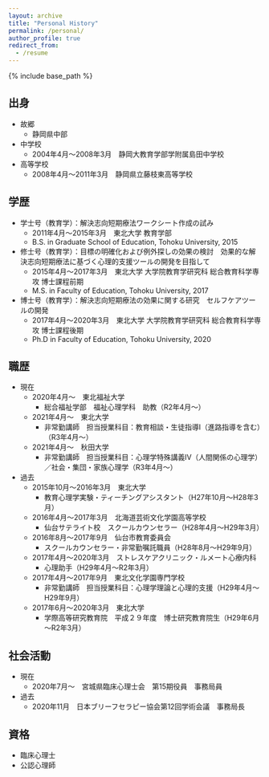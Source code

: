 ```yaml
---
layout: archive
title: "Personal History"
permalink: /personal/
author_profile: true
redirect_from:
  - /resume
---
```


{% include base_path %}


## 出身
* 故郷
  * 静岡県中部
* 中学校
  * 2004年4月～2008年3月　静岡大教育学部学附属島田中学校
* 高等学校
  * 2008年4月～2011年3月　静岡県立藤枝東高等学校
  

## 学歴
* 学士号（教育学）：解決志向短期療法ワークシート作成の試み
  * 2011年4月～2015年3月　東北大学 教育学部
  * B.S. in Graduate School of Education, Tohoku University, 2015
* 修士号（教育学）：目標の明確化および例外探しの効果の検討　効果的な解決志向短期療法に基づく心理的支援ツールの開発を目指して
  * 2015年4月～2017年3月　東北大学 大学院教育学研究科 総合教育科学専攻 博士課程前期
  * M.S. in Faculty of Education, Tohoku University, 2017
* 博士号（教育学）：解決志向短期療法の効果に関する研究　セルフケアツールの開発
  * 2017年4月～2020年3月　東北大学 大学院教育学研究科 総合教育科学専攻 博士課程後期
  * Ph.D in Faculty of Education, Tohoku University, 2020
  

## 職歴
* 現在
  * 2020年4月～　東北福祉大学
    * 総合福祉学部　福祉心理学科　助教（R2年4月～）
  * 2021年4月～　東北大学　
    * 非常勤講師　担当授業科目：教育相談・生徒指導Ⅰ（進路指導を含む）（R3年4月～）
  * 2021年4月～　秋田大学
    * 非常勤講師　担当授業科目：心理学特殊講義Ⅳ（人間関係の心理学）／社会・集団・家族心理学（R3年4月～）
* 過去
  * 2015年10月～2016年3月　東北大学
    * 教育心理学実験・ティーチングアシスタント（H27年10月～H28年3月）
  * 2016年4月～2017年3月　北海道芸術文化学園高等学校
    * 仙台サテライト校　スクールカウンセラー（H28年4月～H29年3月）
  * 2016年8月～2017年9月　仙台市教育委員会
    * スクールカウンセラー・非常勤嘱託職員（H28年8月～H29年9月）
  * 2017年4月～2020年3月　ストレスケアクリニック・ルメート心療内科
    * 心理助手（H29年4月～R2年3月）
  * 2017年4月～2017年9月　東北文化学園専門学校
    * 非常勤講師　担当授業科目：心理学理論と心理的支援（H29年4月～H29年9月）
  * 2017年6月～2020年3月　東北大学
    * 学際高等研究教育院　平成２９年度　博士研究教育院生（H29年6月～R2年3月）

## 社会活動
* 現在
  * 2020年7月～　宮城県臨床心理士会　第15期役員　事務局員
* 過去
  * 2020年11月　日本ブリーフセラピー協会第12回学術会議　事務局長

## 資格
* 臨床心理士
* 公認心理師

